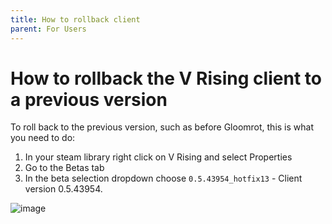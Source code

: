 ```yaml
---
title: How to rollback client
parent: For Users
---
```


# How to rollback the V Rising client to a previous version

To roll back to the previous version, such as before Gloomrot, this is what you need to do:

1. In your steam library right click on V Rising and select Properties
2. Go to the Betas tab
3. In the beta selection dropdown choose `0.5.43954_hotfix13` - Client version 0.5.43954.


![image](https://github.com/decaprime/VRising-Modding/assets/62450933/6ade7154-c235-47b4-8812-2b8aa9f752a9)
